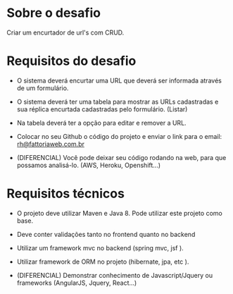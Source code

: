# Sobre o desafio
Criar um encurtador de url's com CRUD.

# Requisitos do desafio
 - O sistema deverá encurtar uma URL que deverá ser informada através de um formulário.

 - O sistema deverá ter uma tabela para mostrar as URLs cadastradas e sua réplica encurtada cadastradas pelo formulário. (Listar)

 - Na tabela deverá ter a opção para editar e remover a URL.

 - Colocar no seu Github o código do projeto e enviar o link para o email: rh@fattoriaweb.com.br

 - (DIFERENCIAL) Você pode deixar seu código rodando na web, para que possamos analisá-lo. (AWS, Heroku, Openshift...)

# Requisitos técnicos
 - O projeto deve utilizar Maven e Java 8. Pode utilizar este projeto como base.

 - Deve conter validações tanto no frontend quanto no backend

 - Utilizar um framework mvc no backend (spring mvc, jsf ).

 - Utilizar framework de ORM no projeto (hibernate, jpa, etc ).
 
 - (DIFERENCIAL) Demonstrar conhecimento de Javascript/Jquery ou frameworks (AngularJS, Jquery, React...)
